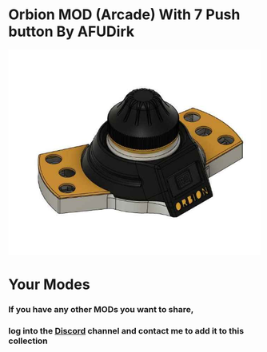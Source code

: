 # Orbion MOD (Arcade) With 7 Push button By AFUDirk

![](Orbion_Arcade_By-AFUDirk/IMG/Orbion_arcade.jpg)

# Your Modes 


### If you have any other MODs you want to share, 
### log into the [Discord](https://discord.gg/tgut7grRTV) channel and contact me to add it to this collection
